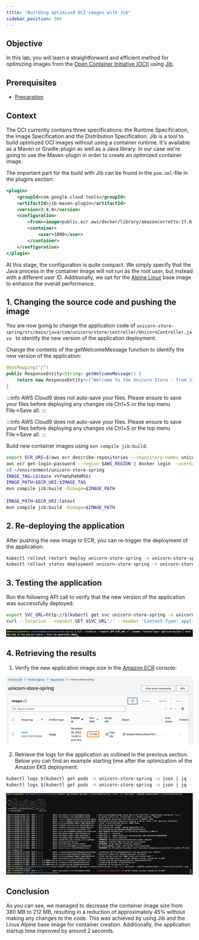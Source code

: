 ```yaml
---
title: "Building optimized OCI images with Jib"
sidebar_position: 304
---
```


## Objective

In this lab, you will learn a straightforward and efficient method for optimizing images from the [Open Container Initiative (OCI)](https://opencontainers.org/) using [Jib](https://github.com/GoogleContainerTools/jib).

## Prerequisites

- [Preparation](./baseline.md)

## Context

The OCI currently contains three specifications: the Runtime Specification, the Image Specification and the Distribution Specification. Jib is a tool to build optimized OCI images without using a container runtime. It's available as a Maven or Gradle-plugin as well as a Java library. In our case we're going to use the Maven-plugin in order to create an optimized container image.

The important part for the build with Jib can be found in the `pom.xml`-file in the plugins section:

```xml showLineNumbers
<plugin>
    <groupId>com.google.cloud.tools</groupId>
    <artifactId>jib-maven-plugin</artifactId>
    <version>3.4.0</version>
    <configuration>
        <from><image>public.ecr.aws/docker/library/amazoncorretto:17.0.9-alpine3.18</image></from>
        <container>
            <user>1000</user>
        </container>
    </configuration>
</plugin>
```

At this stage, the configuration is quite compact. We simply specify that the Java process in the container image will not run as the root user, but instead with a different user ID. Additionally, we opt for the [Alpine Linux](https://www.alpinelinux.org/) base image to enhance the overall performance.

## 1. Changing the source code and pushing the image

You are now going to change the application code of `unicorn-store-spring/src/main/java/com/unicorn/store/controller/UnicornController.java ` to identify the new version of the application deployment.

Change the contents of the getWelcomeMessage function to identify the new version of the application:

```java showLineNumbers {3}
@GetMapping("/")
public ResponseEntity<String> getWelcomeMessage() {
    return new ResponseEntity<>("Welcome to the Unicorn Store - from Jib generated Image!", HttpStatus.OK);
}
```

:::info
AWS Cloud9 does not auto-save your files. Please ensure to save your files before deploying any changes via Ctrl+S or the top menu File&rarr;Save all.
:::

:::info
AWS Cloud9 does not auto-save your files. Please ensure to save your files before deploying any changes via Ctrl+S or the top menu File&rarr;Save all.
:::

Build new container images using `mvn compile jib:build`:

```bash showLineNumbers
export ECR_URI=$(aws ecr describe-repositories --repository-names unicorn-store-spring | jq --raw-output '.repositories[0].repositoryUri')
aws ecr get-login-password --region $AWS_REGION | docker login --username AWS --password-stdin $ECR_URI
cd ~/environment/unicorn-store-spring
IMAGE_TAG=i$(date +%Y%m%d%H%M%S)
IMAGE_PATH=$ECR_URI:$IMAGE_TAG
mvn compile jib:build -Dimage=$IMAGE_PATH

IMAGE_PATH=$ECR_URI:latest
mvn compile jib:build -Dimage=$IMAGE_PATH
```

## 2. Re-deploying the application

After pushing the new image to ECR, you can re-trigger the deployment of the application:

```bash showLineNumbers
kubectl rollout restart deploy unicorn-store-spring -n unicorn-store-spring
kubectl rollout status deployment unicorn-store-spring -n unicorn-store-spring
```

## 3. Testing the application

Run the following API call to verify that the new version of the application was successfully deployed:

```bash showLineNumbers
export SVC_URL=http://$(kubectl get svc unicorn-store-spring -n unicorn-store-spring -o json | jq --raw-output '.status.loadBalancer.ingress[0].hostname')
curl --location --request GET $SVC_URL'/' --header 'Content-Type: application/json'; echo
```

![jib-result](./images/jib-result.png)

## 4. Retrieving the results

1. Verify the new application image size in the [Amazon ECR](https://console.aws.amazon.com/ecr/home#/) console:

![jib-ecr](./images/jib-ecr.png)

2. Retrieve the logs for the application as outlined in the previous section. Below you can find an example starting time after the optimization of the Amazon EKS deployment:

```bash showLineNumbers
kubectl logs $(kubectl get pods -n unicorn-store-spring -o json | jq --raw-output '.items[0].metadata.name') -n unicorn-store-spring
kubectl logs $(kubectl get pods -n unicorn-store-spring -o json | jq --raw-output '.items[0].metadata.name') -n unicorn-store-spring | grep "Started StoreApplication"
```

![jib-eks](./images/jib-eks.png)

## Conclusion

As you can see, we managed to decrease the container image size from 380 MB to 212 MB, resulting in a reduction of approximately 45% without making any changes to the code. This was achieved by using Jib and the Linux Alpine base image for container creation. Additionally, the application startup time improved by around 2 seconds.
